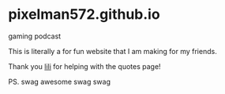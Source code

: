 # pixelman572.github.io
gaming podcast

This is literally a for fun website that I am making for my friends.

Thank you [lili](https://twitter.com/AlsoMintyy_lol) for helping with the quotes page!

PS. swag awesome swag swag
